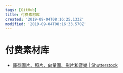 ```yaml
---
tags: [GitHub]
title: 付费素材库
created: '2019-09-04T08:16:25.133Z'
modified: '2019-09-04T08:16:33.570Z'
---
```


# 付费素材库

- [庫存圖片、照片、向量圖、影片和音樂 | Shutterstock](https://www.shutterstock.com/zh-Hant/?rid=230667415)

